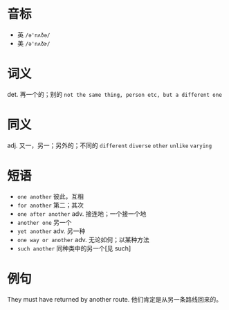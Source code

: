 # 音标

- 英 `/ə'nʌðə/`
- 美 `/ə'nʌðɚ/`

# 词义

det. 再一个的；别的
`not the same thing, person etc, but a different one`

# 同义

adj. 又一，另一；另外的；不同的
`different` `diverse` `other` `unlike` `varying`

# 短语

- `one another` 彼此，互相
- `for another` 第二；其次
- `one after another` adv. 接连地；一个接一个地
- `another one` 另一个
- `yet another` adv. 另一种
- `one way or another` adv. 无论如何；以某种方法
- `such another` 同种类中的另一个[见 such]

# 例句

They must have returned by another route.
他们肯定是从另一条路线回来的。


